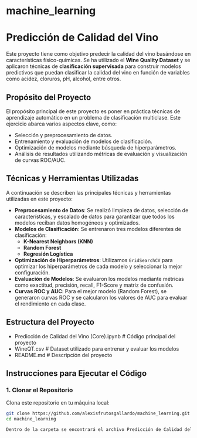 # machine_learning

# Predicción de Calidad del Vino

Este proyecto tiene como objetivo predecir la calidad del vino basándose en características físico-químicas. Se ha utilizado el **Wine Quality Dataset** y se aplicaron técnicas de **clasificación supervisada** para construir modelos predictivos que puedan clasificar la calidad del vino en función de variables como acidez, cloruros, pH, alcohol, entre otros.

## Propósito del Proyecto
El propósito principal de este proyecto es poner en práctica técnicas de aprendizaje automático en un problema de clasificación multiclase. Este ejercicio abarca varios aspectos clave, como:
- Selección y preprocesamiento de datos.
- Entrenamiento y evaluación de modelos de clasificación.
- Optimización de modelos mediante búsqueda de hiperparámetros.
- Análisis de resultados utilizando métricas de evaluación y visualización de curvas ROC/AUC.

## Técnicas y Herramientas Utilizadas
A continuación se describen las principales técnicas y herramientas utilizadas en este proyecto:

- **Preprocesamiento de Datos**: Se realizó limpieza de datos, selección de características, y escalado de datos para garantizar que todos los modelos reciban datos homogéneos y optimizados.
- **Modelos de Clasificación**: Se entrenaron tres modelos diferentes de clasificación:
  - **K-Nearest Neighbors (KNN)**
  - **Random Forest**
  - **Regresión Logística**
- **Optimización de Hiperparámetros**: Utilizamos `GridSearchCV` para optimizar los hiperparámetros de cada modelo y seleccionar la mejor configuración.
- **Evaluación de Modelos**: Se evaluaron los modelos mediante métricas como exactitud, precisión, recall, F1-Score y matriz de confusión.
- **Curvas ROC y AUC**: Para el mejor modelo (Random Forest), se generaron curvas ROC y se calcularon los valores de AUC para evaluar el rendimiento en cada clase.

## Estructura del Proyecto

* Predicción de Calidad del Vino (Core).ipynb # Código principal del proyecto
* WineQT.csv # Dataset utilizado para entrenar y evaluar los modelos
* README.md # Descripción del proyecto


## Instrucciones para Ejecutar el Código

### 1. Clonar el Repositorio
Clona este repositorio en tu máquina local:
```bash
git clone https://github.com/alexisfrutosgallardo/machine_learning.git
cd machine_learning

Dentro de la carpeta se encontrará el archivo Predicción de Calidad del Vino (Core).ipynb donde se puede acceder para visualizar el código
